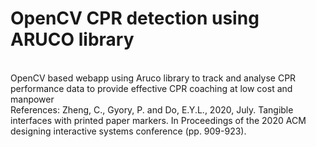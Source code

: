 # <strong>OpenCV CPR detection using ARUCO library</strong><br>
<br>
OpenCV based webapp using Aruco library to track and analyse CPR performance data to provide effective CPR coaching at low cost and manpower
<br>
References: Zheng, C., Gyory, P. and Do, E.Y.L., 2020, July. Tangible interfaces with printed paper markers. In Proceedings of the 2020 ACM designing interactive systems conference (pp. 909-923).

